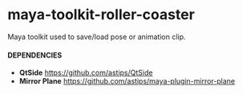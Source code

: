 # maya-toolkit-roller-coaster
Maya toolkit used to save/load pose or animation clip.

#### DEPENDENCIES
- **QtSide** https://github.com/astips/QtSide
- **Mirror Plane** https://github.com/astips/maya-plugin-mirror-plane
